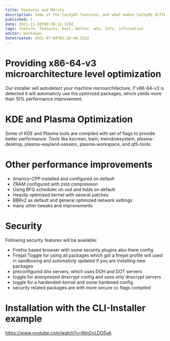 ```yaml
---
title: Features and Merits
description: Some of the CachyOS features, and what makes CachyOS different.
published: 1
date: 2021-11-30T09:39:12.128Z
tags: feature, features, best, better, why, info, information
editor: markdown
dateCreated: 2021-07-04T02:28:46.352Z
---
```


# Providing x86-64-v3 microarchitecture level optimization

Our installer will autodetect your machine microarchitecture, if x86-64-v3 is detected it will automaticly use the optimized packages, which yields more than 10% performance improvement.

# KDE and Plasma Optimization
Some of KDE and Plasma tools are compiled with set of flags to provide better performance. Tools like kscreen, kwin, kwindowsystem, plasma-desktop, plasma-wayland-session, plasma-workspace, and qt5-tools.

# Other performance improvements

- Ananicy-CPP installed and configured on default
- ZRAM configured with zstd compression
- Using BFQ scheduler on ssd and hdds on default
- Heavily optimized kernel with several patches
- BBRv2 as default and general optimized network settings
- many other tweaks and improvements

# Security

Following security features will be available:

- Firefox based browser with some security plugins  also there config
- Firejail Toggle for using all packages which got a firejail profile will used in sandboxing and automaticly updated if you are installing new packages
- preconfigured dns servers, which uses DOH and DOT servers
- toggle for anonymized dnscrypt config and uses only dnscrypt servers
- toggle for a hardended-kernel and some hardened config
- security related packages are with more secure cc flags compiled

# Installation with the CLI-Installer example

https://www.youtube.com/watch?v=NtnDyLDO5vA

